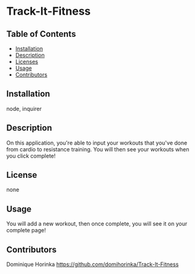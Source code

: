 # Track-It-Fitness

## Table of Contents

- [Installation](#installation)
- [Description](#description)
- [Licenses](#license)
- [Usage](#usage)
- [Contributors](#contributors)

## Installation

node, inquirer

## Description

On this application, you're able to input your workouts that you've done from cardio to resistance training. You will then see your workouts when you click complete!

## License

none

## Usage

You will add a new workout, then once complete, you will see it on your complete page!

## Contributors

Dominique Horinka
https://github.com/domihorinka/Track-It-Fitness
